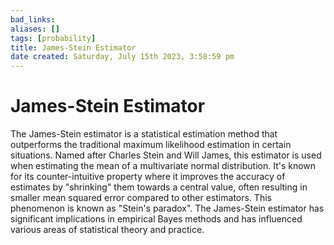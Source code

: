 ```yaml
---
bad_links: 
aliases: []
tags: [probability]
title: James-Stein Estimator
date created: Saturday, July 15th 2023, 3:58:59 pm
---
```

# James-Stein Estimator

The James-Stein estimator is a statistical estimation method that outperforms the traditional maximum likelihood estimation in certain situations. Named after Charles Stein and Will James, this estimator is used when estimating the mean of a multivariate normal distribution. It's known for its counter-intuitive property where it improves the accuracy of estimates by "shrinking" them towards a central value, often resulting in smaller mean squared error compared to other estimators. This phenomenon is known as "Stein's paradox". The James-Stein estimator has significant implications in empirical Bayes methods and has influenced various areas of statistical theory and practice.
